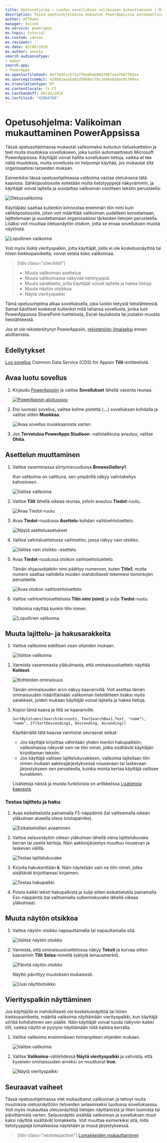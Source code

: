 ```yaml
---
title: Opetusohjelma – Luodun sovelluksen valikoiman mukauttaminen | Microsoft Docs
description: Tässä opetusohjelmassa mukautat PowerAppsissa automaattisesti luodun sovelluksen valikoimassa ja muissa elementeissä näkyvät tiedot.
author: AFTOwen
manager: kvivek
ms.service: powerapps
ms.topic: tutorial
ms.custom: canvas
ms.reviewer: ''
ms.date: 05/06/2018
ms.author: anneta
search.audienceType:
- maker
search.app:
- PowerApps
ms.openlocfilehash: 6e77ddfcc572a776e80ab90d3907aaa7b67f01ea
ms.sourcegitcommit: 429b83aaa5a91d5868e1fbc169bed1bac0c709ea
ms.translationtype: HT
ms.contentlocale: fi-FI
ms.lasthandoff: 08/24/2018
ms.locfileid: "42864768"
---
```

# <a name="tutorial-customize-a-gallery-in-powerapps"></a>Opetusohjelma: Valikoiman mukauttaminen PowerAppsissa

Tässä opetusohjelmassa mukautat valikoimaksi kutsutun tietueluettelon ja teet muita muutoksia sovellukseen, joka luotiin automaattisesti Microsoft PowerAppsissa. Käyttäjät voivat hallita sovelluksen tietoja, vaikka et tee näitä muutoksia, mutta sovellusta on helpompi käyttää, jos mukautat sitä organisaatiosi tarpeiden mukaan.

Esimerkiksi tässä opetusohjelmassa valikoima vastaa oletuksena tätä kaaviota. Sähköpostiosoite esitetään muita tietotyyppejä näkyvämmin, ja käyttäjät voivat lajitella ja suodattaa valikoiman osoitteen tekstin perusteella:

![Oletusvalikoima](./media/customize-layout-sharepoint/gallery-before.png)

Käyttäjiäsi saattaa kuitenkin kiinnostaa enemmän tilin nimi kuin sähköpostiosoite, joten voit määrittää valikoiman uudelleen korostamaan, lajittelemaan ja suodattamaan organisaatiosi tärkeiden tietojen perusteella. Lisäksi voit muuttaa oletusnäytön otsikon, jotta se eroaa sovelluksen muista näytöistä.

![Lopullinen valikoima](./media/customize-layout-sharepoint/gallery-after.png)

Voit myös lisätä vierityspalkin, jotta käyttäjät, joilla ei ole kosketusnäyttöä tai hiiren kiekkopainiketta, voivat selata koko valikoimaa.

> [!div class="checklist"]
> * Muuta valikoiman asettelua
> * Muuta valikoimassa näkyvää tietotyyppiä
> * Muuta sarakkeita, joilla käyttäjät voivat lajitella ja hakea tietoja
> * Muuta näytön otsikkoa
> * Näytä vierityspalkki

Tämä opetusohjelma alkaa sovelluksella, joka luotiin tietystä tietolähteestä. Samat käsitteet koskevat kuitenkin mitä tahansa sovellusta, jonka luot PowerAppsissa SharePoint-luettelosta, Excel-taulukosta tai jostakin muusta tietolähteestä.

Jos et ole rekisteröitynyt PowerAppsiin, [rekisteröidy ilmaiseksi](https://web.powerapps.com?utm_source=padocs&utm_medium=linkinadoc&utm_campaign=referralsfromdoc) ennen aloittamista.

## <a name="prerequisites"></a>Edellytykset

[Luo sovellus](data-platform-create-app.md) Common Data Service (CDS) for Appsin **Tilit**-entiteetistä.

## <a name="open-the-generated-app"></a>Avaa luotu sovellus

1. Kirjaudu [PowerAppsiin](https://web.powerapps.com?utm_source=padocs&utm_medium=linkinadoc&utm_campaign=referralsfromdoc) ja valitse **Sovellukset** lähellä vasenta reunaa.

    [![PowerAppsin aloitussivu](./media/customize-layout-sharepoint/sign-in.png)](./media/customize-layout-sharepoint/sign-in.png#lightbox)

1. Etsi luomasi sovellus, valitse kolme pistettä (**...**) sovelluksen kohdalla ja valitse sitten **Muokkaa**.

    ![Avaa sovellus muokkaamista varten](./media/customize-layout-sharepoint/open-app.png)

1. Jos **Tervetuloa PowerApps Studioon** -valintaikkuna avautuu, valitse **Ohita**.

## <a name="change-the-layout"></a>Asettelun muuttaminen

1. Valitse vasemmassa siirtymisruudussa **BrowseGallery1**.

    Kun valikoima on valittuna, sen ympärillä näkyy valintakehys kahvoineen.

    ![Valitse valikoima](media/customize-layout-sharepoint/select-gallery-1.png)

1. Valitse **Tilit** lähellä oikeaa reunaa, jolloin avautuu **Tiedot**-ruutu.

    ![Avaa Tiedot-ruutu](./media/customize-layout-sharepoint/open-data-pane.png)

1. Avaa **Tiedot**-ruudussa **Asettelu**-kohdan vaihtoehtoluettelo.

    ![Näytä asetteluasetukset](./media/customize-layout-sharepoint/show-layouts.png)

1. Valitse valintaluettelossa vaihtoehto, jossa näkyy vain otsikko.

    ![Valitse vain otsikko -asettelu](./media/customize-layout-sharepoint/choose-layout.png)

1. Avaa **Tiedot**-ruudussa otsikon vaihtoehtoluettelo.

    Tämän ohjausobjektin nimi päättyy numeroon, kuten **Title1**, mutta numero saattaa vaihdella muiden mahdollisesti tekemiesi toimintojen perusteella.

    ![Avaa otsikon vaihtoehtoluettelo](./media/customize-layout-sharepoint/show-title-options.png)

1. Valitse vaihtoehtoluettelosta **Tilin nimi (nimi)** ja sulje **Tiedot**-ruutu.

    Valikoima näyttää kunkin tilin nimen.

    ![Lopullinen valikoima](./media/customize-layout-sharepoint/final-gallery.png)

## <a name="change-sort-and-search-columns"></a>Muuta lajittelu- ja hakusarakkeita

1. Valitse valikoima edellisen osan ohjeiden mukaan.

    ![Valitse valikoima](./media/customize-layout-sharepoint/select-gallery-title.png)

1. Varmista vasemmasta yläkulmasta, että ominaisuusluettelo näyttää **Kohteet**.

    ![Kohteiden ominaisuus](./media/customize-layout-sharepoint/items-property.png)

    Tämän ominaisuuden arvo näkyy kaavarivillä. Voit asettaa tämän ominaisuuden määrittämään valikoiman tietolähteen lisäksi myös sarakkeet, joiden mukaan käyttäjät voivat lajitella ja hakea tietoja.

1. Kopioi tämä kaava ja liitä se kaavariville.

    ```SortByColumns(Search(Accounts, TextSearchBox1.Text, "name"), "name", If(SortDescending1, Descending, Ascending))```

    Käyttämällä tätä kaavaa varmistat seuraavat seikat:

    * Jos käyttäjä kirjoittaa vähintään yhden merkin hakupalkkiin, valikoimassa näkyvät vain ne tilin nimet, jotka sisältävät käyttäjän kirjoittaman tekstin.
    * Jos käyttäjä valitsee lajittelukuvakkeen, valikoima lajitellaan tilin nimen mukaan aakkosjärjestyksessä nousevaan tai laskevaan järjestykseen sen perusteella, kuinka monta kertaa käyttäjä valitsee kuvakkeen.

     Lisätietoja näistä ja muista funktioista on artikkelissa [Lisätietoja kaavasta](formula-reference.md).

### <a name="test-sorting-and-searching"></a>Testaa lajittelu ja haku

1. Avaa esikatselutila painamalla F5-näppäintä (tai valitsemalla oikean yläkulman alueella oleva toistopainike).

    ![Esikatselutilan avaaminen](./media/customize-layout-sharepoint/open-preview.png)

1. Valitse selausnäytön oikean yläkulman lähellä oleva lajittelukuvake kerran tai useita kertoja. Näin aakkosjärjestys muuttuu nousevan ja laskevan välillä.

    ![Testaa lajittelukuvake](./media/customize-layout-sharepoint/sort-button.png)

1. Kirjoita hakukenttään **k**. Näin näytetään vain ne tilin nimet, jotka sisältävät kirjoittamasi kirjaimen.

    ![Testaa hakupalkki](./media/customize-layout-sharepoint/test-filter.png)

1. Poista kaikki teksti hakupalkista ja sulje sitten esikatselutila painamalla Esc-näppäintä (tai valitsemalla sulkemiskuvake lähellä oikeaa yläkulmaa).

## <a name="change-the-screen-title"></a>Muuta näytön otsikkoa

1. Valitse näytön otsikko napsauttamalla tai napauttamalla sitä.

    ![Valitse näytön otsikko](./media/customize-layout-sharepoint/select-title.png)

1. Varmista, että ominaisuusluettelossa näkyy **Teksti** ja korvaa sitten kaavarivin **Tilit** **Selaa**-nimellä (säilytä lainausmerkit).

    ![Päivitä näytön otsikko](./media/customize-layout-sharepoint/change-screen-title.png)

    Näyttö päivittyy muutoksen mukaisesti.

    ![Uusi näyttöotsikko](./media/customize-layout-sharepoint/new-screen-title.png)

## <a name="show-a-scrollbar"></a>Vierityspalkin näyttäminen

Jos käyttäjillä ei mahdollisesti ole kosketusnäyttöä tai hiiren kiekkopainiketta, määritä valikoima näyttämään vierityspalkki, kun käyttäjä siirtää kohdistimen sen päälle. Näin käyttäjät voivat tuoda näkyviin kaikki tilit, vaikka näyttö ei pystyisi näyttämään niitä kaikkia kerralla.

1. Valitse valikoima ensimmäisen toimenpiteen ohjeiden mukaan.

    ![Valitse valikoima](./media/customize-layout-sharepoint/select-gallery-sorted.png)

1. Valitse **Valikoima**-välilehdessä **Näytä vierityspalkki** ja vahvista, että kyseisen ominaisuuden arvoksi on muuttunut **true**.

    ![Näytä vierityspalkki](./media/customize-layout-sharepoint/show-scrollbar.png)

## <a name="next-steps"></a>Seuraavat vaiheet

Tässä opetusohjelmassa olet mukauttanut valikoiman ja tehnyt muita muutoksia oletusnäyttöön tietueiden selaamiseksi luodussa sovelluksessa. Voit myös mukauttaa oletusnäyttöjä tietojen näyttämistä ja tilien luomista tai päivittämistä varten. Selausnäyttö sisältää valikoiman ja sovelluksen muut kaksi näyttöä sisältävät lomakkeita. Voit muuttaa esimerkiksi sitä, mitä tietotyyppejä lomakkeissa näytetään ja missä järjestyksessä.

> [!div class="nextstepaction"]
> [Lomakkeiden mukauttaminen](customize-forms-sharepoint.md)
